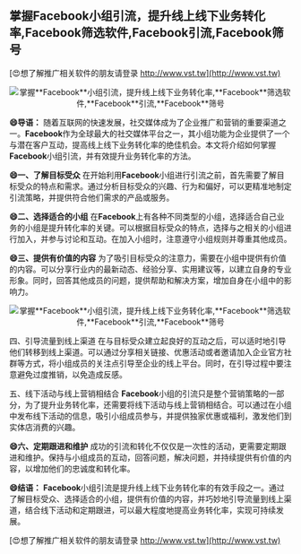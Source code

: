 ## **掌握**Facebook**小组引流，提升线上线下业务转化率,**Facebook**筛选软件,**Facebook**引流,**Facebook**筛号**

[😍想了解推广相关软件的朋友请登录 http://www.vst.tw](http://www.vst.tw)

 <center><img src="https://vst.tw/MP4/tuiguang/png/0.png" alt="掌握**Facebook**小组引流，提升线上线下业务转化率,**Facebook**筛选软件,**Facebook**引流,**Facebook**筛号"></center>

**😄导语：**
随着互联网的快速发展，社交媒体成为了企业推广和营销的重要渠道之一。**Facebook**作为全球最大的社交媒体平台之一，其小组功能为企业提供了一个与潜在客户互动，提高线上线下业务转化率的绝佳机会。本文将介绍如何掌握**Facebook**小组引流，并有效提升业务转化率的方法。

**😄一、了解目标受众**
在开始利用**Facebook**小组进行引流之前，首先需要了解目标受众的特点和需求。通过分析目标受众的兴趣、行为和偏好，可以更精准地制定引流策略，并提供符合他们需求的产品或服务。

**😄二、选择适合的小组**
在**Facebook**上有各种不同类型的小组，选择适合自己业务的小组是提升转化率的关键。可以根据目标受众的特点，选择与之相关的小组进行加入，并参与讨论和互动。在加入小组时，注意遵守小组规则并尊重其他成员。

**😄三、提供有价值的内容**
为了吸引目标受众的注意力，需要在小组中提供有价值的内容。可以分享行业内的最新动态、经验分享、实用建议等，以建立自身的专业形象。同时，回答其他成员的问题，提供帮助和解决方案，增加自身在小组中的影响力。

 <center><img src="https://vst.tw/MP4/tuiguang/png/5.png" alt="掌握**Facebook**小组引流，提升线上线下业务转化率,**Facebook**筛选软件,**Facebook**引流,**Facebook**筛号"></center>

四、引导流量到线上渠道
在与目标受众建立起良好的互动之后，可以适时地引导他们转移到线上渠道。可以通过分享相关链接、优惠活动或者邀请加入企业官方社群等方式，将小组成员的关注点引导至企业的线上平台。同时，在引导过程中要注意避免过度推销，以免造成反感。

五、线下活动与线上营销相结合
**Facebook**小组的引流只是整个营销策略的一部分，为了提升业务转化率，还需要将线下活动与线上营销相结合。可以通过在小组中发布线下活动的信息，吸引小组成员参与，并提供独家优惠或福利，激发他们到实体店消费的兴趣。

**😄六、定期跟进和维护**
成功的引流和转化不仅仅是一次性的活动，更需要定期跟进和维护。保持与小组成员的互动，回答问题，解决问题，并持续提供有价值的内容，以增加他们的忠诚度和转化率。

**😄结语：**
**Facebook**小组引流是提升线上线下业务转化率的有效手段之一。通过了解目标受众、选择适合的小组，提供有价值的内容，并巧妙地引导流量到线上渠道，结合线下活动和定期跟进，可以最大程度地提高业务转化率，实现可持续发展。

[😍想了解推广相关软件的朋友请登录 http://www.vst.tw](http://www.vst.tw)



